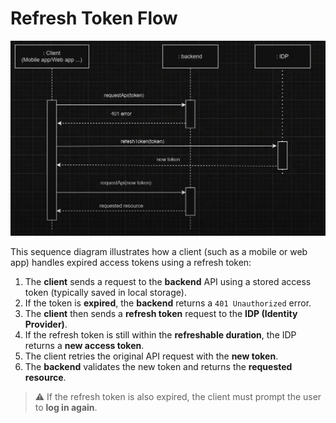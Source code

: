# Refresh Token Flow
![Refresh Token Flow](<RefreshTokenFlow.png>)

This sequence diagram illustrates how a client (such as a mobile or web app) handles expired access tokens using a refresh token:

1. The **client** sends a request to the **backend** API using a stored access token (typically saved in local storage).
2. If the token is **expired**, the **backend** returns a `401 Unauthorized` error.
3. The **client** then sends a **refresh token** request to the **IDP (Identity Provider)**.
4. If the refresh token is still within the **refreshable duration**, the IDP returns a **new access token**.
5. The client retries the original API request with the **new token**.
6. The **backend** validates the new token and returns the **requested resource**.

> ⚠️ If the refresh token is also expired, the client must prompt the user to **log in again**.